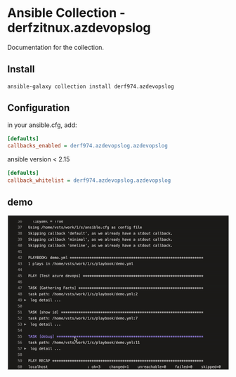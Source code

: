 # Ansible Collection - derfzitnux.azdevopslog

Documentation for the collection.

## Install
```
ansible-galaxy collection install derf974.azdevopslog
```

## Configuration

in your ansible.cfg, add:
```ini
[defaults]
callbacks_enabled = derf974.azdevopslog.azdevopslog
```

ansible version < 2.15
```ini
[defaults]
callback_whitelist = derf974.azdevopslog.azdevopslog
```

## demo

![demo](./img/demo.gif)
